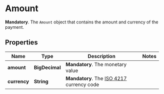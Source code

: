 

# Amount

__Mandatory__. The `Amount` object that contains the amount and currency of the payment.

## Properties

Name | Type | Description | Notes
------------ | ------------- | ------------- | -------------
**amount** | **BigDecimal** | __Mandatory__. The monetary value | 
**currency** | **String** | __Mandatory__. The [ISO 4217](https://www.xe.com/iso4217.php) currency code | 



